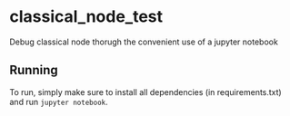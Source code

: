 # classical_node_test
 Debug classical node thorugh the convenient use of a jupyter notebook

 ## Running
 To run, simply make sure to install all dependencies (in requirements.txt) and run `jupyter notebook`.